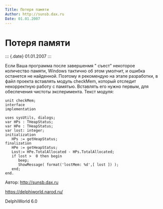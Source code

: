 ```yaml
---
Title: Потеря памяти
Author: http://sunsb.dax.ru
Date: 01.01.2007
---
```



Потеря памяти
=============

::: {.date}
01.01.2007
:::

Если Ваша программа после завершенмя \" съест\" некоторое количество
памяти, Windows тактично об этом умолчит, и ошибка останется не
найденной. Поэтому я рекомендую на этапе разработки, в файл проекта
вставлять модуль checkMem, который отследит некорректную работу с
памятью. Вставлять его нужно первым, для обеспечения чистоты
эксперимента. Текст модуля:

    unit checkMem;                     
    interface
    implementation
     
    uses sysUtils, dialogs;
    var HPs : THeapStatus;
    var HPe : THeapStatus;
    var lost: integer;
    initialization
       HPs := getHeapStatus;
    finalization
       HPe := getHeapStatus;
       Lost:= HPe.TotalAllocated - HPs.TotalAllocated;
       if lost >  0 then begin
          beep;
          ShowMessage( format('lostMem: %d',[ lost ]) );
       end;
    end.
     
     

Автор: http://sunsb.dax.ru

<https://delphiworld.narod.ru/>

DelphiWorld 6.0

